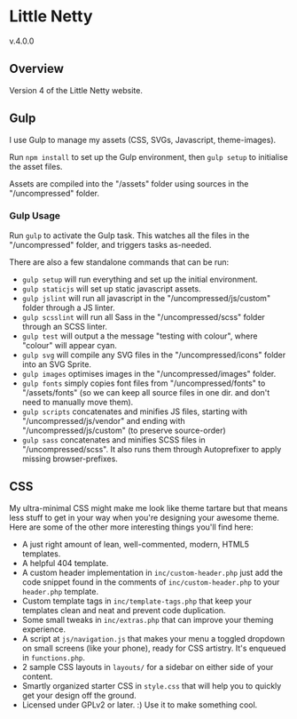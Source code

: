 # Little Netty
v.4.0.0

## Overview

Version 4 of the Little Netty website.

## Gulp

I use Gulp to manage my assets (CSS, SVGs, Javascript, theme-images).

Run `npm install` to set up the Gulp environment, then `gulp setup` to initialise the asset files.

Assets are compiled into the "/assets" folder using sources in the "/uncompressed" folder.

### Gulp Usage

Run `gulp` to activate the Gulp task. This watches all the files in the "/uncompressed" folder, and triggers tasks as-needed.

There are also a few standalone commands that can be run:

* `gulp setup` will run everything and set up the initial environment.
* `gulp staticjs` will set up static javascript assets.
* `gulp jslint` will run all javascript in the "/uncompressed/js/custom" folder through a JS linter.
* `gulp scsslint` will run all Sass in the "/uncompressed/scss" folder through an SCSS linter.
* `gulp test` will output a the message "testing with colour", where "colour" will appear cyan.
* `gulp svg` will compile any SVG files in the "/uncompressed/icons" folder into an SVG Sprite.
* `gulp images` optimises images in the "/uncompressed/images" folder.
* `gulp fonts` simply copies font files from "/uncompressed/fonts" to "/assets/fonts" (so we can keep all source files in one dir. and don't need to manually move them). 
* `gulp scripts` concatenates and minifies JS files, starting with "/uncompressed/js/vendor" and ending with "/uncompressed/js/custom" (to preserve source-order)
* `gulp sass` concatenates and minifies SCSS files in "/uncompressed/scss". It also runs them through Autoprefixer to apply missing browser-prefixes.

## CSS

My ultra-minimal CSS might make me look like theme tartare but that means less stuff to get in your way when you're designing your awesome theme. Here are some of the other more interesting things you'll find here:

* A just right amount of lean, well-commented, modern, HTML5 templates.
* A helpful 404 template.
* A custom header implementation in `inc/custom-header.php` just add the code snippet found in the comments of `inc/custom-header.php` to your `header.php` template.
* Custom template tags in `inc/template-tags.php` that keep your templates clean and neat and prevent code duplication.
* Some small tweaks in `inc/extras.php` that can improve your theming experience.
* A script at `js/navigation.js` that makes your menu a toggled dropdown on small screens (like your phone), ready for CSS artistry. It's enqueued in `functions.php`.
* 2 sample CSS layouts in `layouts/` for a sidebar on either side of your content.
* Smartly organized starter CSS in `style.css` that will help you to quickly get your design off the ground.
* Licensed under GPLv2 or later. :) Use it to make something cool.

